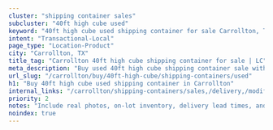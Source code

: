 ```yaml
---
cluster: "shipping container sales"
subcluster: "40ft high cube used"
keyword: "40ft high cube used shipping container for sale Carrollton, TX"
intent: "Transactional-Local"
page_type: "Location-Product"
city: "Carrollton, TX"
title_tag: "Carrollton 40ft high cube shipping container for sale | LC"
meta_description: "Buy used 40ft high cube shipping container sale with local delivery in Carrollton, TX. LC Container — local Since 2003. Request a fast quote today."
url_slug: "/carrollton/buy/40ft-high-cube/shipping-containers/used"
h1: "Buy 40ft high cube used shipping container in Carrollton"
internal_links: "/carrollton/shipping-containers/sales,/delivery,/modifications"
priority: 2
notes: "Include real photos, on-lot inventory, delivery lead times, and financing info."
noindex: true
---
```


<!-- TODO: Add unique city/inventory copy, images, and internal links here. -->
